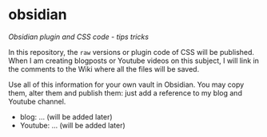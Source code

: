 # obsidian
*Obsidian plugin and CSS code - tips tricks*

In this repository, the `raw` versions or plugin code of CSS will be published. When I am creating blogposts or Youtube videos on this subject, I will link in the comments to the Wiki where all the files will be saved. 

Use all of this information for your own vault in Obsidian. You may copy them, alter them and publish them: just add a reference to my blog and Youtube channel.

- blog: ... (will be added later)
- Youtube: ... (will be added later)

